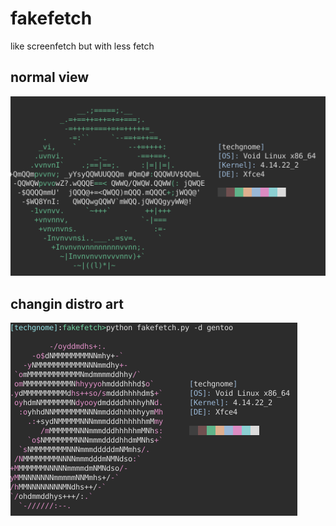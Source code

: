 # fakefetch
like screenfetch but with less fetch

## normal view
![pic1](https://raw.githubusercontent.com/jackthebaptist/fakefetch/master/screenshots/Screenshot_2018-07-26_19-57-42.png)

## changin distro art
![pic2](https://raw.githubusercontent.com/jackthebaptist/fakefetch/master/screenshots/Screenshot_2018-07-26_19-58-47.png)
